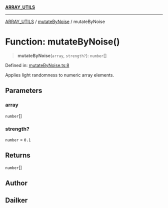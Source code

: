 [**ARRAY_UTILS**](../../README.md)

***

[ARRAY_UTILS](../../README.md) / [mutateByNoise](../README.md) / mutateByNoise

# Function: mutateByNoise()

> **mutateByNoise**(`array`, `strength?`): `number`[]

Defined in: [mutateByNoise.ts:8](https://github.com/dailker/everyutil/blob/c1119b9befc384594ad07b4277ef37c36f79d0c2/src/array/mutateByNoise.ts#L8)

Applies light randomness to numeric array elements.

## Parameters

### array

`number`[]

### strength?

`number` = `0.1`

## Returns

`number`[]

## Author

## Dailker
